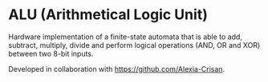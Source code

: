 # ALU (Arithmetical Logic Unit)

Hardware implementation of a finite-state automata that is able to add, subtract, multiply, divide and perform logical operations (AND, OR and XOR) between two 8-bit inputs. 

Developed in collaboration with https://github.com/Alexia-Crisan.
